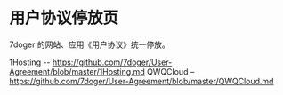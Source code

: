 # 用户协议停放页

7doger 的网站、应用《用户协议》统一停放。

1Hosting -- https://github.com/7doger/User-Agreement/blob/master/1Hosting.md
QWQCloud – https://github.com/7doger/User-Agreement/blob/master/QWQCloud.md
